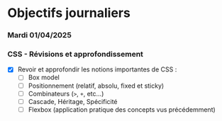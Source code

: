 # Objectifs journaliers

### Mardi 01/04/2025

### CSS - Révisions et approfondissement

- [x] Revoir et approfondir les notions importantes de CSS : 
  - [ ] Box model
  - [ ] Positionnement (relatif, absolu, fixed et sticky)
  - [ ] Combinateurs (`>`, `+`, etc…)
  - [ ] Cascade, Héritage, Spécificité
  - [ ] Flexbox (application pratique des concepts vus précédemment)
